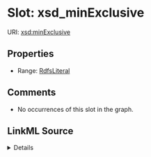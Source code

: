 

# Slot: xsd_minExclusive





URI: [xsd:minExclusive](http://www.w3.org/2001/XMLSchema#minExclusive)



<!-- no inheritance hierarchy -->








## Properties

* Range: [RdfsLiteral](../classes/RdfsLiteral.md)





## Comments

* No occurrences of this slot in the graph.



## LinkML Source

<details>

```yaml
name: xsd_minExclusive
comments:
- No occurrences of this slot in the graph.
from_schema: okns:hydrology-kg
exact_mappings:
- http://www.w3.org/2001/XMLSchema#minExclusive
rank: 1000
slot_uri: xsd:minExclusive
alias: xsd_minExclusive
range: rdfs_Literal

```
</details>